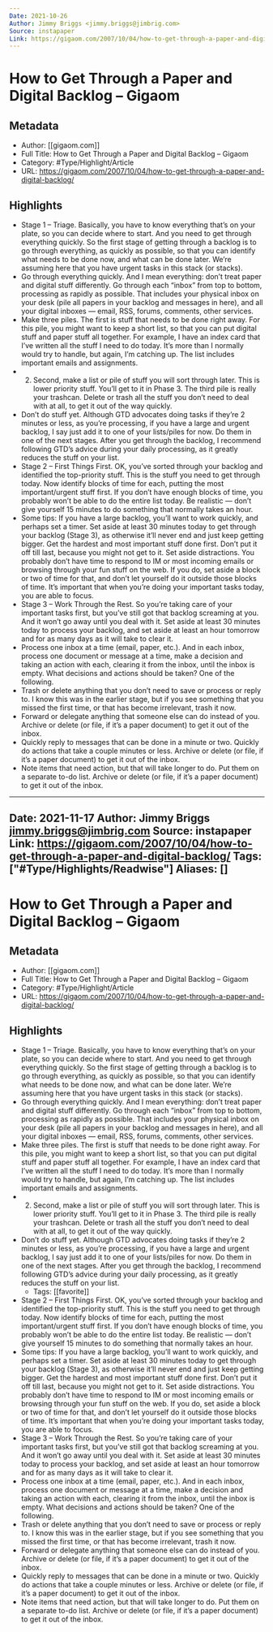 ```yaml
---
Date: 2021-10-26
Author: Jimmy Briggs <jimmy.briggs@jimbrig.com>
Source: instapaper
Link: https://gigaom.com/2007/10/04/how-to-get-through-a-paper-and-digital-backlog/
---
```

# How to Get Through a Paper and Digital Backlog – Gigaom

## Metadata
- Author: [[gigaom.com]]
- Full Title: How to Get Through a Paper and Digital Backlog – Gigaom
- Category: #Type/Highlight/Article
- URL: https://gigaom.com/2007/10/04/how-to-get-through-a-paper-and-digital-backlog/

## Highlights
- Stage 1 – Triage. Basically, you have to know everything that’s on your plate, so you can decide where to start. And you need to get through everything quickly. So the first stage of getting through a backlog is to go through everything, as quickly as possible, so that you can identify what needs to be done now, and what can be done later. We’re assuming here that you have urgent tasks in this stack (or stacks).
- Go through everything quickly. And I mean everything: don’t treat paper and digital stuff differently. Go through each “inbox” from top to bottom, processing as rapidly as possible. That includes your physical inbox on your desk (pile all papers in your backlog and messages in here), and all your digital inboxes — email, RSS, forums, comments, other services.
- Make three piles. The first is stuff that needs to be done right away. For this pile, you might want to keep a short list, so that you can put digital stuff and paper stuff all together. For example, I have an index card that I’ve written all the stuff I need to do today. It’s more than I normally would try to handle, but again, I’m catching up. The list includes important emails and assignments.
- 2. Second, make a list or pile of stuff you will sort through later. This is lower priority stuff. You’ll get to it in Phase 3. The third pile is really your trashcan. Delete or trash all the stuff you don’t need to deal with at all, to get it out of the way quickly.
- Don’t do stuff yet. Although GTD advocates doing tasks if they’re 2 minutes or less, as you’re processing, if you have a large and urgent backlog, I say just add it to one of your lists/piles for now. Do them in one of the next stages. After you get through the backlog, I recommend following GTD’s advice during your daily processing, as it greatly reduces the stuff on your list.
- Stage 2 – First Things First. OK, you’ve sorted through your backlog and identified the top-priority stuff. This is the stuff you need to get through today. Now identify blocks of time for each, putting the most important/urgent stuff first. If you don’t have enough blocks of time, you probably won’t be able to do the entire list today. Be realistic — don’t give yourself 15 minutes to do something that normally takes an hour.
- Some tips:
  If you have a large backlog, you’ll want to work quickly, and perhaps set a timer.
  Set aside at least 30 minutes today to get through your backlog (Stage 3), as otherwise it’ll never end and just keep getting bigger.
  Get the hardest and most important stuff done first. Don’t put it off till last, because you might not get to it.
  Set aside distractions. You probably don’t have time to respond to IM or most incoming emails or browsing through your fun stuff on the web. If you do, set aside a block or two of time for that, and don’t let yourself do it outside those blocks of time. It’s important that when you’re doing your important tasks today, you are able to focus.
- Stage 3 – Work Through the Rest. So you’re taking care of your important tasks first, but you’ve still got that backlog screaming at you. And it won’t go away until you deal with it. Set aside at least 30 minutes today to process your backlog, and set aside at least an hour tomorrow and for as many days as it will take to clear it.
- Process one inbox at a time (email, paper, etc.). And in each inbox, process one document or message at a time, make a decision and taking an action with each, clearing it from the inbox, until the inbox is empty. What decisions and actions should be taken? One of the following.
- Trash or delete anything that you don’t need to save or process or reply to. I know this was in the earlier stage, but if you see something that you missed the first time, or that has become irrelevant, trash it now.
- Forward or delegate anything that someone else can do instead of you. Archive or delete (or file, if it’s a paper document) to get it out of the inbox.
- Quickly reply to messages that can be done in a minute or two. Quickly do actions that take a couple minutes or less. Archive or delete (or file, if it’s a paper document) to get it out of the inbox.
- Note items that need action, but that will take longer to do. Put them on a separate to-do list. Archive or delete (or file, if it’s a paper document) to get it out of the inbox.
---
Date: 2021-11-17
Author: Jimmy Briggs <jimmy.briggs@jimbrig.com>
Source: instapaper
Link: https://gigaom.com/2007/10/04/how-to-get-through-a-paper-and-digital-backlog/
Tags: ["#Type/Highlights/Readwise"]
Aliases: []
---
# How to Get Through a Paper and Digital Backlog – Gigaom

## Metadata
- Author: [[gigaom.com]]
- Full Title: How to Get Through a Paper and Digital Backlog – Gigaom
- Category: #Type/Highlight/Article
- URL: https://gigaom.com/2007/10/04/how-to-get-through-a-paper-and-digital-backlog/

## Highlights
- Stage 1 – Triage. Basically, you have to know everything that’s on your plate, so you can decide where to start. And you need to get through everything quickly. So the first stage of getting through a backlog is to go through everything, as quickly as possible, so that you can identify what needs to be done now, and what can be done later. We’re assuming here that you have urgent tasks in this stack (or stacks).
- Go through everything quickly. And I mean everything: don’t treat paper and digital stuff differently. Go through each “inbox” from top to bottom, processing as rapidly as possible. That includes your physical inbox on your desk (pile all papers in your backlog and messages in here), and all your digital inboxes — email, RSS, forums, comments, other services.
- Make three piles. The first is stuff that needs to be done right away. For this pile, you might want to keep a short list, so that you can put digital stuff and paper stuff all together. For example, I have an index card that I’ve written all the stuff I need to do today. It’s more than I normally would try to handle, but again, I’m catching up. The list includes important emails and assignments.
- 2. Second, make a list or pile of stuff you will sort through later. This is lower priority stuff. You’ll get to it in Phase 3. The third pile is really your trashcan. Delete or trash all the stuff you don’t need to deal with at all, to get it out of the way quickly.
- Don’t do stuff yet. Although GTD advocates doing tasks if they’re 2 minutes or less, as you’re processing, if you have a large and urgent backlog, I say just add it to one of your lists/piles for now. Do them in one of the next stages. After you get through the backlog, I recommend following GTD’s advice during your daily processing, as it greatly reduces the stuff on your list.
    - Tags: [[favorite]] 
- Stage 2 – First Things First. OK, you’ve sorted through your backlog and identified the top-priority stuff. This is the stuff you need to get through today. Now identify blocks of time for each, putting the most important/urgent stuff first. If you don’t have enough blocks of time, you probably won’t be able to do the entire list today. Be realistic — don’t give yourself 15 minutes to do something that normally takes an hour.
- Some tips:
  If you have a large backlog, you’ll want to work quickly, and perhaps set a timer.
  Set aside at least 30 minutes today to get through your backlog (Stage 3), as otherwise it’ll never end and just keep getting bigger.
  Get the hardest and most important stuff done first. Don’t put it off till last, because you might not get to it.
  Set aside distractions. You probably don’t have time to respond to IM or most incoming emails or browsing through your fun stuff on the web. If you do, set aside a block or two of time for that, and don’t let yourself do it outside those blocks of time. It’s important that when you’re doing your important tasks today, you are able to focus.
- Stage 3 – Work Through the Rest. So you’re taking care of your important tasks first, but you’ve still got that backlog screaming at you. And it won’t go away until you deal with it. Set aside at least 30 minutes today to process your backlog, and set aside at least an hour tomorrow and for as many days as it will take to clear it.
- Process one inbox at a time (email, paper, etc.). And in each inbox, process one document or message at a time, make a decision and taking an action with each, clearing it from the inbox, until the inbox is empty. What decisions and actions should be taken? One of the following.
- Trash or delete anything that you don’t need to save or process or reply to. I know this was in the earlier stage, but if you see something that you missed the first time, or that has become irrelevant, trash it now.
- Forward or delegate anything that someone else can do instead of you. Archive or delete (or file, if it’s a paper document) to get it out of the inbox.
- Quickly reply to messages that can be done in a minute or two. Quickly do actions that take a couple minutes or less. Archive or delete (or file, if it’s a paper document) to get it out of the inbox.
- Note items that need action, but that will take longer to do. Put them on a separate to-do list. Archive or delete (or file, if it’s a paper document) to get it out of the inbox.
